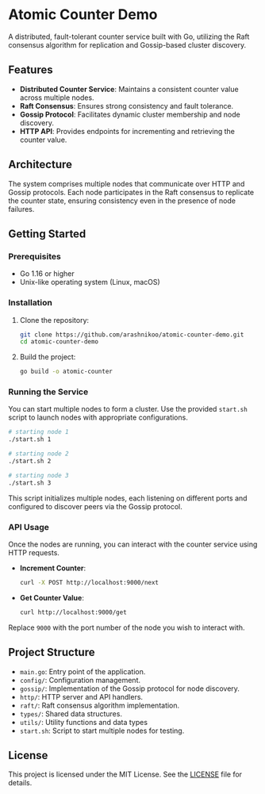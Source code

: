 # Atomic Counter Demo

A distributed, fault-tolerant counter service built with Go, utilizing the Raft consensus algorithm for replication and Gossip-based cluster discovery.

## Features

- **Distributed Counter Service**: Maintains a consistent counter value across multiple nodes.
- **Raft Consensus**: Ensures strong consistency and fault tolerance.
- **Gossip Protocol**: Facilitates dynamic cluster membership and node discovery.
- **HTTP API**: Provides endpoints for incrementing and retrieving the counter value.

## Architecture

The system comprises multiple nodes that communicate over HTTP and Gossip protocols. Each node participates in the Raft consensus to replicate the counter state, ensuring consistency even in the presence of node failures.

## Getting Started

### Prerequisites

- Go 1.16 or higher
- Unix-like operating system (Linux, macOS)

### Installation

1. Clone the repository:

   ```bash
   git clone https://github.com/arashnikoo/atomic-counter-demo.git
   cd atomic-counter-demo
   ```

2. Build the project:

   ```bash
   go build -o atomic-counter
   ```

### Running the Service

You can start multiple nodes to form a cluster. Use the provided `start.sh` script to launch nodes with appropriate configurations.

```bash
# starting node 1
./start.sh 1 

# starting node 2
./start.sh 2

# starting node 3
./start.sh 3
```

This script initializes multiple nodes, each listening on different ports and configured to discover peers via the Gossip protocol.

### API Usage

Once the nodes are running, you can interact with the counter service using HTTP requests.

- **Increment Counter**:

  ```bash
  curl -X POST http://localhost:9000/next
  ```

- **Get Counter Value**:

  ```bash
  curl http://localhost:9000/get
  ```

Replace `9000` with the port number of the node you wish to interact with.

## Project Structure

- `main.go`: Entry point of the application.
- `config/`: Configuration management.
- `gossip/`: Implementation of the Gossip protocol for node discovery.
- `http/`: HTTP server and API handlers.
- `raft/`: Raft consensus algorithm implementation.
- `types/`: Shared data structures.
- `utils/`: Utility functions and data types
- `start.sh`: Script to start multiple nodes for testing.

## License

This project is licensed under the MIT License. See the [LICENSE](LICENSE) file for details.
